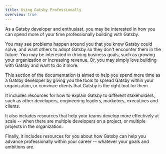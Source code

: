 ```yaml
---
title: Using Gatsby Professionally
overview: true
---
```


As a Gatsby developer and enthusiast, you may be interested in how you can spend more of your time professionally building with Gatsby.

You may see problems happen around you that you know Gatsby could solve, and want others to adopt Gatsby so they don't encounter them in the future. You may be interested in driving business goals, such as growing your organization or increasing revenue. Or, you may simply love building with Gatsby and want to do it more.

This section of the documentation is aimed to help you spend more time as a Gatsby developer by giving you the tools to spread Gatsby within your organization, or convince clients that Gatsby is the right tool for them.

It includes resources for how to explain Gatsby to different stakeholders, such as other developers, engineering leaders, marketers, executives and clients.

It also includes resources that help your teams develop more effectively at scale -- when there are multiple developers on a project, or multiple projects in the organization.

Finally, it includes resources for you about how Gatsby can help you advance professionally within your career -- whatever your goals and ambitions are.

<GuideList slug={props.slug} />
